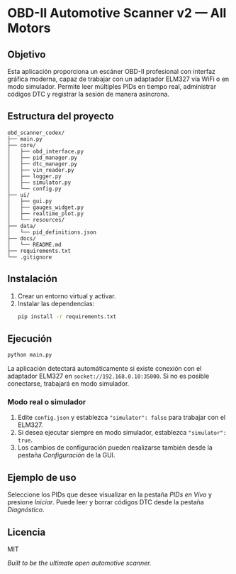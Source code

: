 # OBD-II Automotive Scanner v2 — All Motors

## Objetivo
Esta aplicación proporciona un escáner OBD-II profesional con interfaz gráfica
moderna, capaz de trabajar con un adaptador ELM327 vía WiFi o en modo
simulador. Permite leer múltiples PIDs en tiempo real, administrar códigos DTC y
registrar la sesión de manera asíncrona.

## Estructura del proyecto
```
obd_scanner_codex/
├── main.py
├── core/
│   ├── obd_interface.py
│   ├── pid_manager.py
│   ├── dtc_manager.py
│   ├── vin_reader.py
│   ├── logger.py
│   ├── simulator.py
│   └── config.py
├── ui/
│   ├── gui.py
│   ├── gauges_widget.py
│   ├── realtime_plot.py
│   └── resources/
├── data/
│   └── pid_definitions.json
├── docs/
│   └── README.md
├── requirements.txt
└── .gitignore
```

## Instalación
1. Crear un entorno virtual y activar.
2. Instalar las dependencias:
   ```bash
   pip install -r requirements.txt
   ```

## Ejecución
```bash
python main.py
```
La aplicación detectará automáticamente si existe conexión con el adaptador
ELM327 en `socket://192.168.0.10:35000`. Si no es posible conectarse,
trabajará en modo simulador.

### Modo real o simulador
1. Edite `config.json` y establezca `"simulator": false` para trabajar con
   el ELM327.
2. Si desea ejecutar siempre en modo simulador, establezca `"simulator": true`.
3. Los cambios de configuración pueden realizarse también desde la pestaña
   *Configuración* de la GUI.

## Ejemplo de uso
Seleccione los PIDs que desee visualizar en la pestaña *PIDs en Vivo* y
presione *Iniciar*. Puede leer y borrar códigos DTC desde la pestaña
*Diagnóstico*.

## Licencia
MIT

_Built to be the ultimate open automotive scanner._
